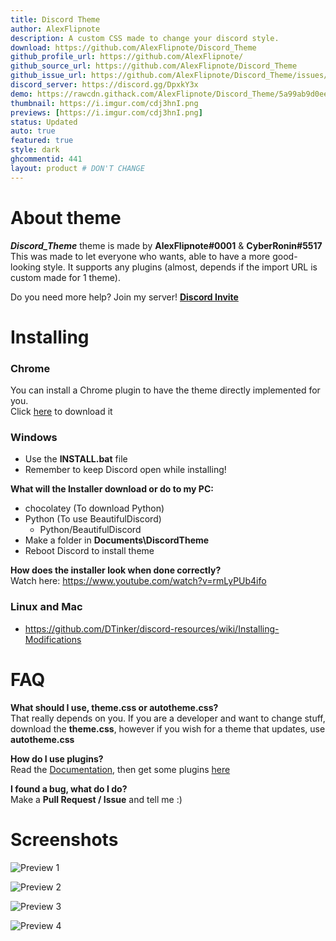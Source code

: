 ```yaml
---
title: Discord Theme
author: AlexFlipnote
description: A custom CSS made to change your discord style.
download: https://github.com/AlexFlipnote/Discord_Theme
github_profile_url: https://github.com/AlexFlipnote/
github_source_url: https://github.com/AlexFlipnote/Discord_Theme
github_issue_url: https://github.com/AlexFlipnote/Discord_Theme/issues/
discord_server: https://discord.gg/DpxkY3x
demo: https://rawcdn.githack.com/AlexFlipnote/Discord_Theme/5a99ab9d0ee7820280153bb99bd8063dbac8117d/autotheme.css
thumbnail: https://i.imgur.com/cdj3hnI.png
previews: [https://i.imgur.com/cdj3hnI.png]
status: Updated
auto: true
featured: true
style: dark
ghcommentid: 441
layout: product # DON'T CHANGE
---
```

# About theme
***Discord_Theme*** theme is made by **AlexFlipnote#0001** & **CyberRonin#5517**<br>
This was made to let everyone who wants, able to have a more good-looking style. It supports any plugins (almost, depends if the import URL is custom made for 1 theme).

Do you need more help? Join my server! **[Discord Invite](https://discord.gg/DpxkY3x)**

# Installing
### Chrome
You can install a Chrome plugin to have the theme directly implemented for you.<br>
Click  [here](https://chrome.google.com/webstore/detail/doapcadhkfkjlpkgkoddmmcknkhmmbeo) to download it

### Windows
- Use the **INSTALL.bat** file
- Remember to keep Discord open while installing!

**What will the Installer download or do to my PC:**
- chocolatey (To download Python)
- Python (To use BeautifulDiscord)
  - Python/BeautifulDiscord
- Make a folder in **Documents\DiscordTheme**
- Reboot Discord to install theme

**How does the installer look when done correctly?**<br>
Watch here: https://www.youtube.com/watch?v=rmLyPUb4ifo

### Linux and Mac
- https://github.com/DTinker/discord-resources/wiki/Installing-Modifications

# FAQ
**What should I use, theme.css or autotheme.css?**<br>That really depends on you. If you are a developer and want
to change stuff, download the **theme.css**, however if you wish for a theme that updates, use **autotheme.css**

**How do I use plugins?**<br>Read the [Documentation](https://github.com/AlexFlipnote/Discord_Theme/blob/master/docs/Documentation.md), then get some plugins [here](https://github.com/AlexFlipnote/Discord_Theme/blob/master/docs/Plugins.md)

**I found a bug, what do I do?**<br>Make a **Pull Request / Issue** and tell me :)

# Screenshots
![Preview 1](https://i.alexflipnote.xyz/12cded.png)

![Preview 2](https://i.alexflipnote.xyz/5eb82d.png)

![Preview 3](https://i.alexflipnote.xyz/4f86b9.png)

![Preview 4](https://i.alexflipnote.xyz/adccac.png)
